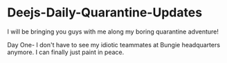 # Deejs-Daily-Quarantine-Updates
I will be bringing you guys with me along my boring quarantine adventure!




Day One- I don't have to see my idiotic teammates at Bungie headquarters anymore. I can finally just paint in peace.
